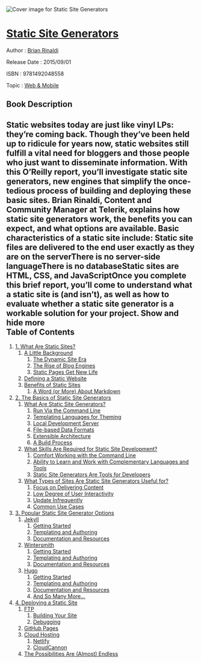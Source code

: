 ![Cover image for Static Site Generators](https://imgdetail.ebookreading.net/cover/cover/web_mobile/EB9781492048558.jpg)

[Static Site Generators](https://ebookreading.net/view/book/Static+Site+Generators-EB9781492048558_1.html "Static Site Generators")
====================================================================================================================

Author : [Brian Rinaldi](https://ebookreading.net/search/author/Brian+Rinaldi)

Release Date : 2015/09/01

ISBN : 9781492048558

Topic : [Web & Mobile](https://ebookreading.net/search/category/web-mobile)

Book Description
-----------------

 Static websites today are just like vinyl LPs: they’re coming back. Though they’ve been held up to ridicule for years now, static websites still fulfill a vital need for bloggers and those people who just want to disseminate information. With this O’Reilly report, you’ll investigate static site generators, new engines that simplify the once-tedious process of building and deploying these basic sites.
Brian Rinaldi, Content and Community Manager at Telerik, explains how static site generators work, the benefits you can expect, and what options are available. Basic characteristics of a static site include:
Static site files are delivered to the end user exactly as they are on the serverThere is no server-side languageThere is no databaseStatic sites are HTML, CSS, and JavaScriptOnce you complete this brief report, you’ll come to understand what a static site is (and isn’t), as well as how to evaluate whether a static site generator is a workable solution for your project.
        Show and hide more                
Table of Contents
-----------------

1. [1. What Are Static Sites?](https://ebookreading.net/view/book/Static+Site+Generators-EB9781492048558_5.html#idm140272402933776)
    1. [A Little Background](https://ebookreading.net/view/book/Static+Site+Generators-EB9781492048558_5.html#idm140272403192384)
        1. [The Dynamic Site Era](https://ebookreading.net/view/book/Static+Site+Generators-EB9781492048558_5.html#idm140272403036224)
        1. [The Rise of Blog Engines](https://ebookreading.net/view/book/Static+Site+Generators-EB9781492048558_5.html#idm140272402924048)
        1. [Static Pages Get New Life](https://ebookreading.net/view/book/Static+Site+Generators-EB9781492048558_5.html#idm140272402920416)
    1. [Defining a Static Website](https://ebookreading.net/view/book/Static+Site+Generators-EB9781492048558_5.html#idm140272403191856)
    1. [Benefits of Static Sites](https://ebookreading.net/view/book/Static+Site+Generators-EB9781492048558_5.html#idm140272398945280)
        1. [A Word (or More) About Markdown](https://ebookreading.net/view/book/Static+Site+Generators-EB9781492048558_5.html#idm140272398934480)
1. [2. The Basics of Static Site Generators](https://ebookreading.net/view/book/Static+Site+Generators-EB9781492048558_6.html#idm140272398043536)
    1. [What Are Static Site Generators?](https://ebookreading.net/view/book/Static+Site+Generators-EB9781492048558_6.html#idm140272398042496)
        1. [Run Via the Command Line](https://ebookreading.net/view/book/Static+Site+Generators-EB9781492048558_6.html#idm140272398017664)
        1. [Templating Languages for Theming](https://ebookreading.net/view/book/Static+Site+Generators-EB9781492048558_6.html#idm140272398001552)
        1. [Local Development Server](https://ebookreading.net/view/book/Static+Site+Generators-EB9781492048558_6.html#idm140272397157008)
        1. [File-based Data Formats](https://ebookreading.net/view/book/Static+Site+Generators-EB9781492048558_6.html#idm140272397148336)
        1. [Extensible Architecture](https://ebookreading.net/view/book/Static+Site+Generators-EB9781492048558_6.html#idm140272397031424)
        1. [A Build Process](https://ebookreading.net/view/book/Static+Site+Generators-EB9781492048558_6.html#idm140272396853152)
    1. [What Skills Are Required for Static Site Development?](https://ebookreading.net/view/book/Static+Site+Generators-EB9781492048558_6.html#idm140272398041872)
        1. [Comfort Working with the Command Line](https://ebookreading.net/view/book/Static+Site+Generators-EB9781492048558_6.html#idm140272396845744)
        1. [Ability to Learn and Work with Complementary Languages and Tools](https://ebookreading.net/view/book/Static+Site+Generators-EB9781492048558_6.html#idm140272396834992)
        1. [Static Site Generators Are Tools for Developers](https://ebookreading.net/view/book/Static+Site+Generators-EB9781492048558_6.html#idm140272396820144)
    1. [What Types of Sites Are Static Site Generators Useful for?](https://ebookreading.net/view/book/Static+Site+Generators-EB9781492048558_6.html#idm140272396817408)
        1. [Focus on Delivering Content](https://ebookreading.net/view/book/Static+Site+Generators-EB9781492048558_6.html#idm140272396813040)
        1. [Low Degree of User Interactivity](https://ebookreading.net/view/book/Static+Site+Generators-EB9781492048558_6.html#idm140272396756368)
        1. [Update Infrequently](https://ebookreading.net/view/book/Static+Site+Generators-EB9781492048558_6.html#idm140272396752960)
        1. [Common Use Cases](https://ebookreading.net/view/book/Static+Site+Generators-EB9781492048558_6.html#idm140272396749648)
1. [3. Popular Static Site Generator Options](https://ebookreading.net/view/book/Static+Site+Generators-EB9781492048558_7.html#idm140272396742784)
    1. [Jekyll](https://ebookreading.net/view/book/Static+Site+Generators-EB9781492048558_7.html#idm140272396733744)
        1. [Getting Started](https://ebookreading.net/view/book/Static+Site+Generators-EB9781492048558_7.html#idm140272396729072)
        1. [Templating and Authoring](https://ebookreading.net/view/book/Static+Site+Generators-EB9781492048558_7.html#idm140272396728448)
        1. [Documentation and Resources](https://ebookreading.net/view/book/Static+Site+Generators-EB9781492048558_7.html#idm140272396425760)
    1. [Wintersmith](https://ebookreading.net/view/book/Static+Site+Generators-EB9781492048558_7.html#idm140272396410096)
        1. [Getting Started](https://ebookreading.net/view/book/Static+Site+Generators-EB9781492048558_7.html#idm140272396404576)
        1. [Templating and Authoring](https://ebookreading.net/view/book/Static+Site+Generators-EB9781492048558_7.html#idm140272396403952)
        1. [Documentation and Resources](https://ebookreading.net/view/book/Static+Site+Generators-EB9781492048558_7.html#idm140272396168896)
    1. [Hugo](https://ebookreading.net/view/book/Static+Site+Generators-EB9781492048558_7.html#idm140272396118496)
        1. [Getting Started](https://ebookreading.net/view/book/Static+Site+Generators-EB9781492048558_7.html#idm140272396114160)
        1. [Templating and Authoring](https://ebookreading.net/view/book/Static+Site+Generators-EB9781492048558_7.html#idm140272396113600)
        1. [Documentation and Resources](https://ebookreading.net/view/book/Static+Site+Generators-EB9781492048558_7.html#idm140272395861472)
        1. [And So Many More...](https://ebookreading.net/view/book/Static+Site+Generators-EB9781492048558_7.html#idm140272395841776)
1. [4. Deploying a Static Site](https://ebookreading.net/view/book/Static+Site+Generators-EB9781492048558_8.html#idm140272395828848)
    1. [FTP](https://ebookreading.net/view/book/Static+Site+Generators-EB9781492048558_8.html#idm140272395826256)
        1. [Building Your Site](https://ebookreading.net/view/book/Static+Site+Generators-EB9781492048558_8.html#idm140272395824496)
        1. [Debugging](https://ebookreading.net/view/book/Static+Site+Generators-EB9781492048558_8.html#idm140272395823872)
    1. [GitHub Pages](https://ebookreading.net/view/book/Static+Site+Generators-EB9781492048558_8.html#idm140272395769072)
    1. [Cloud Hosting](https://ebookreading.net/view/book/Static+Site+Generators-EB9781492048558_8.html#idm140272395754256)
        1. [Netlify](https://ebookreading.net/view/book/Static+Site+Generators-EB9781492048558_8.html#idm140272395750864)
        1. [CloudCannon](https://ebookreading.net/view/book/Static+Site+Generators-EB9781492048558_8.html#idm140272395743888)
    1. [The Possibilities Are (Almost) Endless](https://ebookreading.net/view/book/Static+Site+Generators-EB9781492048558_8.html#idm140272395735632)
